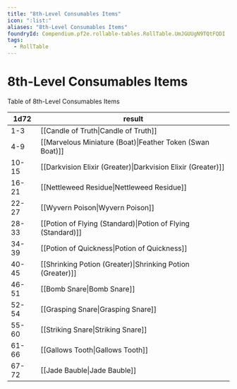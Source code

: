 ```yaml
---
title: "8th-Level Consumables Items"
icon: ":list:"
aliases: "8th-Level Consumables Items"
foundryId: Compendium.pf2e.rollable-tables.RollTable.UmJGUUgN9TQtFQDI
tags:
  - RollTable
---
```


# 8th-Level Consumables Items
Table of 8th-Level Consumables Items

| 1d72 | result |
|------|--------|
| 1-3 | [[Candle of Truth\|Candle of Truth]] |
| 4-9 | [[Marvelous Miniature (Boat)\|Feather Token (Swan Boat)]] |
| 10-15 | [[Darkvision Elixir (Greater)\|Darkvision Elixir (Greater)]] |
| 16-21 | [[Nettleweed Residue\|Nettleweed Residue]] |
| 22-27 | [[Wyvern Poison\|Wyvern Poison]] |
| 28-33 | [[Potion of Flying (Standard)\|Potion of Flying (Standard)]] |
| 34-39 | [[Potion of Quickness\|Potion of Quickness]] |
| 40-45 | [[Shrinking Potion (Greater)\|Shrinking Potion (Greater)]] |
| 46-51 | [[Bomb Snare\|Bomb Snare]] |
| 52-54 | [[Grasping Snare\|Grasping Snare]] |
| 55-60 | [[Striking Snare\|Striking Snare]] |
| 61-66 | [[Gallows Tooth\|Gallows Tooth]] |
| 67-72 | [[Jade Bauble\|Jade Bauble]] |
